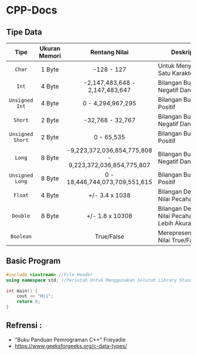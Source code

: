 # CPP-Docs

## Tipe Data
|       Tipe       | Ukuran Memori |                      Rentang Nilai                     | Deskripsi                                  |
|:----------------:|:-------------:|:------------------------------------------------------:|--------------------------------------------|
|      `Char`      |     1 Byte    |                       -128 - 127                       | Untuk Menyimpan Satu Karakter ('A')        |
|       `Int`      |     4 Byte    |             -2,147,483,648 - 2,147,483,647             | Bilangan Bulat Negatif Dan Positif         |
|  `Unsigned Int`  |     4 Byte    |                    0 - 4,294,967,295                   | Bilangan Bulat Positif                     |
|      `Short`     |     2 Byte    |                    -32,768 - 32,767                    | Bilangan Bulat Negatif Dan Positif         |
| `Unsigned Short` |     2 Byte    |                       0 - 65,535                       | Bilangan Bulat Positif                     |
|      `Long`      |     8 Byte    | -9,223,372,036,854,775,808 - 9,223,372,036,854,775,807 | Bilangan Bulat Negatif Dan Positif         |
|  `Unsigned Long` |     8 Byte    |             0 - 18,446,744,073,709,551,615             | Bilangan Bulat Positif                     |
|      `Float`     |     4 Byte    |                     +/- 3.4 x 1038                     | Bilangan Dengan Nilai Pecahan              |
|     `Double`     |     8 Byte    |                     +/- 1.8 x 10308                    | Bilangan Dengan Nilai Pecahan Lebih Akurat |
|     `Boolean`    |               |                       True/False                       | Merepresentasikan Nilai True/False         |

## Basic Program
```c++
#include <iostream> //File Header
using namespace std; //Perintah Untuk Menggunakan Seluruh Library Standart

int main() {
    cout << "Hii"; 
    return 0;
}
```

## Refrensi :
- "Buku Panduan Pemrograman C++" Frieyadie
- https://www.geeksforgeeks.org/c-data-types/
